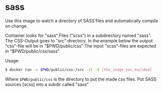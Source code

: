 sass
====

Use this image to watch a directory of SASS files and automatically compile on change.

Container looks for "sass".Files ("scss") in a subdirectory named "sass".
The CSS-Output goes to "src" directory. In the example below the output "css"-file will be in "$PWD/public/css"
The input "scss"-files are expected in "$PWD/public/css/sass"

Usage:

``` bash
$ docker run -v $PWD/public/css:/src -it -d [the_image_you_builded]
```

Where `$PWD/public/css` is the directory to put the made css files. Put SASS sources [scss] into a subdir called "sass"

